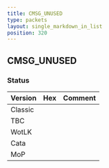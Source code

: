 ```yaml
---
title: CMSG_UNUSED
type: packets
layout: single_markdown_in_list
position: 320
---
```


## CMSG_UNUSED

### Status

Version | Hex | Comment
---------- | ---------- | ---------- 
Classic |  |  
TBC |  |  
WotLK |  |  
Cata |  |  
MoP |  |  